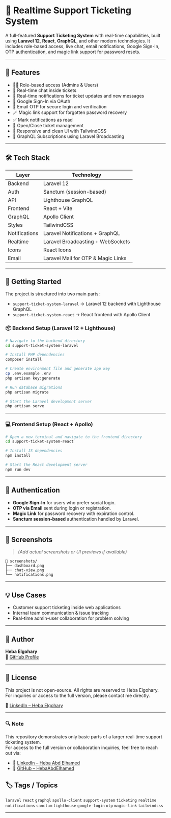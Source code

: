 # 🎫 Realtime Support Ticketing System

A full-featured **Support Ticketing System** with real-time capabilities, built using **Laravel 12**, **React**, **GraphQL**, and other modern technologies. It includes role-based access, live chat, email notifications, Google Sign-In, OTP authentication, and magic link support for password resets.

---

## 🚀 Features

- 🧑‍💼 Role-based access (Admins & Users)
- 💬 Real-time chat inside tickets
- 🔔 Real-time notifications for ticket updates and new messages
- 🔐 Google Sign-In via OAuth
- 📩 Email OTP for secure login and verification
- 🪄 Magic link support for forgotten password recovery
- ✅ Mark notifications as read
- 📂 Open/Close ticket management
- 🎨 Responsive and clean UI with TailwindCSS
- 🔄 GraphQL Subscriptions using Laravel Broadcasting

---

## 🛠️ Tech Stack

| Layer        | Technology                            |
|--------------|----------------------------------------|
| Backend      | Laravel 12                             |
| Auth         | Sanctum (session-based)                |
| API          | Lighthouse GraphQL                     |
| Frontend     | React + Vite                           |
| GraphQL      | Apollo Client                          |
| Styles       | TailwindCSS                            |
| Notifications| Laravel Notifications + GraphQL        |
| Realtime     | Laravel Broadcasting + WebSockets      |
| Icons        | React Icons                            |
| Email        | Laravel Mail for OTP & Magic Links     |


---

## 🚀 Getting Started

The project is structured into two main parts:

- `support-ticket-system-laravel` → Laravel 12 backend with Lighthouse GraphQL
- `support-ticket-system-react` → React frontend with Apollo Client

### 📦 Backend Setup (Laravel 12 + Lighthouse)

```bash
# Navigate to the backend directory
cd support-ticket-system-laravel

# Install PHP dependencies
composer install

# Create environment file and generate app key
cp .env.example .env
php artisan key:generate

# Run database migrations
php artisan migrate

# Start the Laravel development server
php artisan serve
```

---

### 💻 Frontend Setup (React + Apollo)

```bash
# Open a new terminal and navigate to the frontend directory
cd support-ticket-system-react

# Install JS dependencies
npm install

# Start the React development server
npm run dev
```

---

## 🔐 Authentication

- **Google Sign-In** for users who prefer social login.
- **OTP via Email** sent during login or registration.
- **Magic Link** for password recovery with expiration control.
- **Sanctum session-based** authentication handled by Laravel.

---

## 📸 Screenshots

> *(Add actual screenshots or UI previews if available)*

```
📂 screenshots/
├── dashboard.png
├── chat-view.png
└── notifications.png
```

---

## 💡 Use Cases

- Customer support ticketing inside web applications
- Internal team communication & issue tracking
- Real-time admin-user collaboration for problem solving

---

## 👤 Author

**Heba Elgohary**  
🔗 [GitHub Profile](https://github.com/HebaAbdElhamed)

---

## 📄 License

This project is not open-source. All rights are reserved to Heba Elgohary.  
For inquiries or access to the full version, please contact me directly.

🔗 [LinkedIn – Heba Elgohary](https://www.linkedin.com/in/hebaabdelhamed/)


---

### 🔍 Note

This repository demonstrates only basic parts of a larger real-time support ticketing system.  
For access to the full version or collaboration inquiries, feel free to reach out via:

- 🔗 [LinkedIn – Heba Abd Elhamed](https://www.linkedin.com/in/hebaabdelhamed/)
- 🐙 [GitHub – HebaAbdElhamed](https://github.com/HebaAbdElhamed)



## 🏷️ Tags / Topics

`laravel` `react` `graphql` `apollo-client` `support-system` `ticketing` `realtime` `notifications` `sanctum` `lighthouse` `google-login` `otp` `magic-link` `tailwindcss`

---
